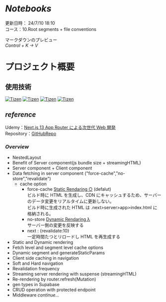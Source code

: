 # _Notebooks_

更新日時： 24/7/10 18:10  
コース：10.Root segments + file conventions

マークダウンのプレビュー  
_Control + K → V_

# プロジェクト概要

## 使用技術

[![Tizen](https://img.shields.io/badge/-Next.js-222.svg?logo=next.js&style=plastic&logoColor=white)](https://nextjs.org/)
[![Tizen](https://img.shields.io/badge/-typescript-222.svg?logo=typescript&style=plastic&logoColor=2fb1ed)](https://www.typescriptlang.org/)
[![Tizen](https://img.shields.io/badge/-supabase-222.svg?logo=supabase&style=plastic&logoColor=4FC08D)](https://supabase.com/)
[![Tizen](https://img.shields.io/badge/-tailwind-222.svg?logo=tailwindcss&style=plastic&logoColor=38bdf8)](https://tailwindcss.com/)

## _reference_

Udemy：[Next.js 13 App Router による次世代 Web 開発](https://defidejp.udemy.com/course/nextjs-supabase-app-directory/learn/lecture/37760856#overview)  
Repository：[GitHubRepo](https://github.com/GomaGoma676/nextjs-app-router-supabase)

### _Overview_

- NestedLayout
- Benefit of Server component(js bundle size + streamingHTML)
- Server component + Client component
- Data fetching in server component ("force-cache","no-store","revalidate")
  - cache option
    - force-cache <u>Static Rendaring ○</u> (defalut)  
      ビルド時に HTML を生成し、CDN にキャッシュするため、サーバーのデータ変更をリアルタイムに更新しない。  
      ビルド時に生成された HTML は .next>server>app>index.html に格納される。
    - no-store <u>Dynamic Rendaring λ</u>  
      サーバー側の変更を反映する
    - next : {revalidate:10}  
      一定時間たつとリロードし HTML を再生成する
- Static and Dynamic rendering
- Fetch level and segment level cache options
- Dynamic segment and generateStaticParams
- Client side caching in navigation
- Soft and Hard navigation
- Revalidation frequency
- Streaming server rendering with suspense (streamingHTML)
- Re-rendering by router.refresh(Mutation)
- gen types in Supabase
- CRUD operation with protected endpoint
- Middleware
  _continue..._
